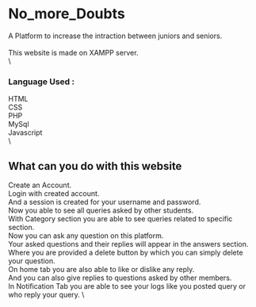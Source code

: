 # No_more_Doubts
A Platform to increase the intraction between juniors and seniors.\
\
This website is made on XAMPP server.\
\
### Language Used :
HTML \
CSS \
PHP \
MySql \
Javascript \
\
## What can you do with this website 
Create an Account. \
Login with created account. \
And a session is created for your username and password. \
Now you able to see all queries asked by other students. \
With Category section you are able to see queries related to specific section. \
Now you can ask any question on this platform. \
Your asked questions and their replies will appear in the answers section. \
Where you are provided a delete button by which you can simply delete your question. \
On home tab you are also able to like or dislike any reply. \
And you can also give replies to questions asked by other members. \
In Notification Tab you are able to see your logs like you posted query or who reply your query. \
